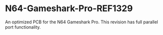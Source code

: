 # N64-Gameshark-Pro-REF1329
An optimized PCB for the N64 Gameshark Pro. This revision has full parallel port functionality.
